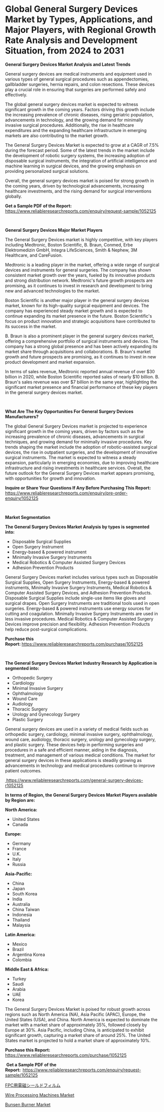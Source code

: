 <p><h1>Global General Surgery Devices Market by Types, Applications, and Major Players, with Regional Growth Rate Analysis and Development Situation, from 2024 to 2031</h1></p><p><strong>General Surgery Devices Market Analysis and Latest Trends</strong></p>
<p><p>General surgery devices are medical instruments and equipment used in various types of general surgical procedures such as appendectomies, gallbladder surgeries, hernia repairs, and colon resections. These devices play a crucial role in ensuring that surgeries are performed safely and effectively.</p><p>The global general surgery devices market is expected to witness significant growth in the coming years. Factors driving this growth include the increasing prevalence of chronic diseases, rising geriatric population, advancements in technology, and the growing demand for minimally invasive surgical procedures. Additionally, the rise in healthcare expenditures and the expanding healthcare infrastructure in emerging markets are also contributing to the market growth.</p><p>The General Surgery Devices Market is expected to grow at a CAGR of 7.5% during the forecast period. Some of the latest trends in the market include the development of robotic surgery systems, the increasing adoption of disposable surgical instruments, the integration of artificial intelligence and machine learning in surgical devices, and the growing emphasis on providing personalized surgical solutions.</p><p>Overall, the general surgery devices market is poised for strong growth in the coming years, driven by technological advancements, increasing healthcare investments, and the rising demand for surgical interventions globally.</p></p>
<p><strong>Get a Sample PDF of the Report:&nbsp;</strong> <a href="https://www.reliableresearchreports.com/enquiry/request-sample/1052125">https://www.reliableresearchreports.com/enquiry/request-sample/1052125</a></p>
<p>&nbsp;</p>
<p><strong>General Surgery Devices Major Market Players</strong></p>
<p><p>The General Surgery Devices market is highly competitive, with key players including Medtronic, Boston Scientific, B. Braun, Conmed, Erbe Elektromedizin GmbH, Integra LifeSciences, Smith & Nephew, 3M Healthcare, and CareFusion. </p><p>Medtronic is a leading player in the market, offering a wide range of surgical devices and instruments for general surgeries. The company has shown consistent market growth over the years, fueled by its innovative products and strong distribution network. Medtronic's future growth prospects are promising, as it continues to invest in research and development to bring new and advanced technologies to the market.</p><p>Boston Scientific is another major player in the general surgery devices market, known for its high-quality surgical equipment and devices. The company has experienced steady market growth and is expected to continue expanding its market presence in the future. Boston Scientific's focus on product innovation and strategic acquisitions have contributed to its success in the market.</p><p>B. Braun is also a prominent player in the general surgery devices market, offering a comprehensive portfolio of surgical instruments and devices. The company has a strong global presence and has been actively expanding its market share through acquisitions and collaborations. B. Braun's market growth and future prospects are promising, as it continues to invest in new product development and market expansion.</p><p>In terms of sales revenue, Medtronic reported annual revenue of over $30 billion in 2020, while Boston Scientific reported sales of nearly $10 billion. B. Braun's sales revenue was over $7 billion in the same year, highlighting the significant market presence and financial performance of these key players in the general surgery devices market.</p></p>
<p>&nbsp;</p>
<p><strong>What Are The Key Opportunities For General Surgery Devices Manufacturers?</strong></p>
<p><p>The global General Surgery Devices market is projected to experience significant growth in the coming years, driven by factors such as the increasing prevalence of chronic diseases, advancements in surgical techniques, and growing demand for minimally invasive procedures. Key trends shaping the market include the adoption of robotic-assisted surgical devices, the rise in outpatient surgeries, and the development of innovative surgical instruments. The market is expected to witness a steady expansion, particularly in emerging economies, due to improving healthcare infrastructure and rising investments in healthcare services. Overall, the future outlook for the General Surgery Devices market appears promising, with opportunities for growth and innovation.</p></p>
<p><strong>Inquire or Share Your Questions If Any Before Purchasing This Report:</strong> <a href="https://www.reliableresearchreports.com/enquiry/pre-order-enquiry/1052125">https://www.reliableresearchreports.com/enquiry/pre-order-enquiry/1052125</a></p>
<p>&nbsp;</p>
<p><strong>Market Segmentation</strong></p>
<p><strong>The General Surgery Devices Market Analysis by types is segmented into:</strong></p>
<p><ul><li>Disposable Surgical Supplies</li><li>Open Surgery Instrument</li><li>Energy-based & powered instrument</li><li>Minimally Invasive Surgery Instruments</li><li>Medical Robotics & Computer Assisted Surgery Devices</li><li>Adhesion Prevention Products</li></ul></p>
<p><p>General Surgery Devices market includes various types such as Disposable Surgical Supplies, Open Surgery Instruments, Energy-based & powered instruments, Minimally Invasive Surgery Instruments, Medical Robotics & Computer Assisted Surgery Devices, and Adhesion Prevention Products. Disposable Surgical Supplies include single-use items like gloves and surgical drapes. Open Surgery Instruments are traditional tools used in open surgeries. Energy-based & powered instruments use energy sources for cutting and coagulation. Minimally Invasive Surgery Instruments are used in less invasive procedures. Medical Robotics & Computer Assisted Surgery Devices improve precision and flexibility. Adhesion Prevention Products help reduce post-surgical complications.</p></p>
<p><strong>Purchase this Report:&nbsp;</strong><a href="https://www.reliableresearchreports.com/purchase/1052125">https://www.reliableresearchreports.com/purchase/1052125</a></p>
<p>&nbsp;</p>
<p><strong>The General Surgery Devices Market Industry Research by Application is segmented into:</strong></p>
<p><ul><li>Orthopedic Surgery</li><li>Cardiology</li><li>Minimal Invasive Surgery</li><li>Ophthalmology</li><li>Wound Care</li><li>Audiology</li><li>Thoracic Surgery</li><li>Urology and Gynecology Surgery</li><li>Plastic Surgery</li></ul></p>
<p><p>General surgery devices are used in a variety of medical fields such as orthopedic surgery, cardiology, minimal invasive surgery, ophthalmology, wound care, audiology, thoracic surgery, urology and gynecology surgery, and plastic surgery. These devices help in performing surgeries and procedures in a safe and efficient manner, aiding in the diagnosis, treatment, and management of various medical conditions. The market for general surgery devices in these applications is steadily growing as advancements in technology and medical procedures continue to improve patient outcomes.</p></p>
<p><a href="https://www.reliableresearchreports.com/general-surgery-devices-r1052125">&nbsp;https://www.reliableresearchreports.com/general-surgery-devices-r1052125</a></p>
<p><strong>In terms of Region, the General Surgery Devices Market Players available by Region are:</strong></p>
<p>
    <p> <strong> North America: </strong>
        <ul>
            <li>United States</li>
            <li>Canada</li>
        </ul>
        </p> 
    <p> <strong> Europe: </strong>
        <ul>
            <li>Germany</li>
            <li>France</li>
            <li>U.K.</li>
            <li>Italy</li>
            <li>Russia</li>
        </ul>
        </p> 
    <p> <strong> Asia-Pacific: </strong>
        <ul>
            <li>China</li>
            <li>Japan</li>
            <li>South Korea</li>
            <li>India</li>
            <li>Australia</li>
            <li>China Taiwan</li>
            <li>Indonesia</li>
            <li>Thailand</li>
            <li>Malaysia</li>
        </ul>
        </p> 
    <p> <strong> Latin America: </strong>
        <ul>
            <li>Mexico</li>
            <li>Brazil</li>
            <li>Argentina Korea</li>
            <li>Colombia</li>
        </ul>
        </p> 
    <p> <strong> Middle East & Africa: </strong>
        <ul>
            <li>Turkey</li>
            <li>Saudi</li>
            <li>Arabia</li>
            <li>UAE</li>
            <li>Korea</li>
        </ul>
    </p>
    </p>
<p><p>The General Surgery Devices Market is poised for robust growth across regions such as North America (NA), Asia Pacific (APAC), Europe, the United States (USA), and China. North America is expected to dominate the market with a market share of approximately 35%, followed closely by Europe at 30%. Asia Pacific, including China, is anticipated to exhibit significant growth, capturing a market share of around 25%. The United States market is projected to hold a market share of approximately 10%.</p></p>
<p><strong>Purchase this Report: </strong><a href="https://www.reliableresearchreports.com/purchase/1052125">https://www.reliableresearchreports.com/purchase/1052125</a></p>
<p>&nbsp;<strong>Get a Sample PDF of the Report:&nbsp;&nbsp;</strong><a href="https://www.reliableresearchreports.com/enquiry/request-sample/1052125">https://www.reliableresearchreports.com/enquiry/request-sample/1052125</a></p>
<p><strong></strong></p>
<p><p><a href="https://github.com/reliezer65/Market-Research-Report-List-2/blob/main/3355049177620.md">FPC用電磁シールドフィルム</a></p><p><a href="https://github.com/sarohimweaach77/Market-Research-Report-List-1/blob/main/wire-processing-machines-market.md">Wire Processing Machines Market</a></p><p><a href="https://view.publitas.com/reportprime-1/insights-into-the-bunsen-burner-market-size-which-is-expanding-with-a-9-4-cagr-from-2024-2031/">Bunsen Burner Market</a></p></p>
